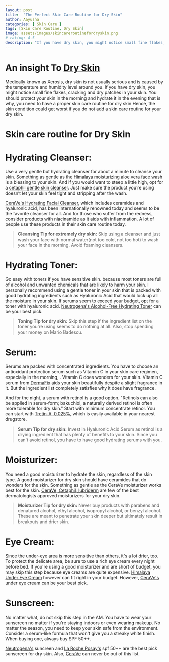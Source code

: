```yaml
---
layout: post
title:  "The Perfect Skin Care Routine for Dry Skin"
author: Aayusha
categories: [ Skin Care ]
tags: [Skin Care Routine, Dry Skin]
image: assets/images/skincareroutinefordryskin.png
# rating: 4.5
description: "If you have dry skin, you might notice small fine flakes, cracking and dry patches in your skin. Skin care routine for dry skin should be peculiar, protecting your skin in the morning and hydrating it in the evening."
---
```


# An insight To <a href="https://www.sheenycare.com/dry-skin-causes-and-treatment/" target="_blank">Dry Skin</a>
Medically known as Xerosis, dry skin is not usually serious and is caused by the temperature and humidity level around you. If you have dry skin, you might notice small fine flakes, cracking and dry patches in your skin. You should protect your skin in the morning and hydrate it in the evening that is why, you need to have a proper skin care routine for dry skin Hence, the skin condition could get worst if you do not add a skin care routine for your dry skin.

# Skin care routine for Dry Skin

# Hydrating Cleanser:
Use a very gentle but hydrating cleanser for about a minute to cleanse your skin.
Something as gentle as the <u>Himalaya moisturizing aloe vera face wash</u> is a blessing to your skin. And if you would want to steep a little high, opt for a <u>cetaphil gentle skin cleanser</u>. Just make sure the product you’re using doesn’t let your skin feel tight and stripping after the wash.


<u>CeraVe's Hydrating Facial Cleanser</u>, which includes ceramides and hyaluronic acid, has been internationally renowned today and seems to be the favorite cleanser for all. And for those who suffer from the redness, consider products with niacinamide as it aids with inflammation. A lot of people use these products in their skin care routine today.


> **Cleansing Tip for extremely dry skin:**
Skip using a cleanser and just wash your face with normal water(not too cold, not too hot) to wash your face in the morning. Avoid foaming cleansers.



# Hydrating Toner:
Go easy with toners if you have sensitive skin. because most toners are full of alcohol and unwanted chemicals that are likely to harm your skin. I personally recommend using a gentle toner in your skin that is packed with good hydrating ingredients such as Hyaluronic Acid that would lock up all the moisture in your skin. If serums seem to exceed your budget, opt for a toner with hyaluronic acid.
<u>Neutrogena's Alcohol-Free Hydrating Toner</u> can be your best pick.


> **Toning Tip for dry skin:**
Skip this step if the ingredient list on the toner you're using seems to do nothing at all. Also, stop spending your money on Mario Badescu.


# Serum:
Serums are packed with concentrated ingredients. You have to choose an antioxidant protection serum such as Vitamin C in your skin care regimen, especially in the morning, . Vitamin C does wonders for your skin. Vitamin C serum from <u>DermaFix</u> aids your skin beautifully despite a slight fragrance in it. But the ingredient list completely satisfies why it does have fragrance.


And for the night, a serum with retinol is a good option. "Retinols can also be applied in serum-form; bakuchiol, a naturally derived retinol is often more tolerable for dry skin." Start with minimum concentrate retinol. You can start with <u>Tretin-A, 0.025%,</u> which is easily available in your nearest drugstore.


> **Serum Tip for dry skin:**
Invest in Hyaluronic Acid Serum as retinol is a drying ingredient that has plenty of benefits to your skin. Since you can't avoid retinol, you have to have good hydrating serums with you.


# Moisturizer:
You need a good moisturizer to hydrate the skin, regardless of the skin type. A good moisturizer for dry skin should have ceramides that do wonders for the skin. Something as gentle as the CeraVe moisturizer works best for the skin. <u>CeraVe, Cetaphil, lubriderm</u> are few of the best dermatologists approved moisturizers for your dry skin.


> **Moisturizer Tip for dry skin:**
Never buy products with parabens and denatured alcohol, ethyl alcohol, isopropyl alcohol, or benzyl alcohol. These are meant to penetrate your skin deeper but ultimately result in breakouts and drier skin.


# Eye Cream:
Since the under-eye area is more sensitive than others, it's a lot drier, too. To protect the delicate area, be sure to use a rich eye cream every night before bed. If you're using a good moisturizer and are short of budget, you may skip this step because eye creams are quite expensive.
<u>Himalaya Under Eye Cream</u> however can fit right in your budget. However, <u>CeraVe's</u> under eye cream can be your best pick.


# Sunscreen:
No matter what, do not skip this step in the AM. You have to wear your sunscreen no matter if you're staying indoors or even wearing makeup. No matter the season, you need to keep your skin safe from the environment. Consider a serum-like formula that won't give you a streaky white finish.
When buying one, always buy SPF 50++.


<u>Neutrogena's</u> suncreen and <u>La Roche Posay's</u> spf 50++ are the best pick sunscreen for dry skin. Also, <u>CeraVe</u> can never be out of this list.

